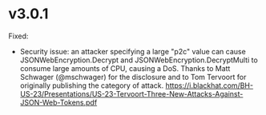 # v3.0.1

Fixed:
 - Security issue: an attacker specifying a large "p2c" value can cause
   JSONWebEncryption.Decrypt and JSONWebEncryption.DecryptMulti to consume large
   amounts of CPU, causing a DoS. Thanks to Matt Schwager (@mschwager) for the
   disclosure and to Tom Tervoort for originally publishing the category of attack.
   https://i.blackhat.com/BH-US-23/Presentations/US-23-Tervoort-Three-New-Attacks-Against-JSON-Web-Tokens.pdf
